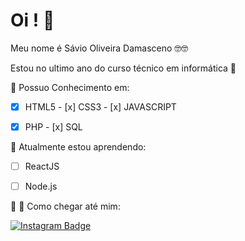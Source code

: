 
# Oi ! 👋

  

Meu nome é Sávio Oliveira Damasceno 🤓🤓

Estou no ultimo ano do curso técnico em informática 🤙

🧠 Possuo Conhecimento em:

- [x] HTML5 - [x] CSS3 - [x] JAVASCRIPT
- [x] PHP   - [x] SQL


🌱 Atualmente estou aprendendo:
- [ ] ReactJS
- [ ] Node.js



🔭 👀 Como chegar até mim:

[![Instagram Badge](https://img.shields.io/badge/-osaviodamasceno-232931?style=flat&logo=Instagram&logoColor=00A8CC&link=https://www.instagram.com/osaviodamasceno/)](https://www.instagram.com/osaviodamasceno/)
